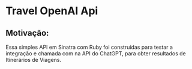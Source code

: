 # Travel OpenAI Api

## Motivação:

Essa simples API em Sinatra com Ruby foi construídas para testar 
a integração e chamada com na API do ChatGPT, para obter resultados de Itinerários de Viagens. 